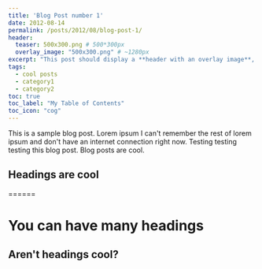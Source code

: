 ```yaml
---
title: 'Blog Post number 1'
date: 2012-08-14
permalink: /posts/2012/08/blog-post-1/
header:
  teaser: 500x300.png # 500*300px
  overlay_image: "500x300.png" # ~1280px
excerpt: "This post should display a **header with an overlay image**, if the theme supports it."
tags:
  - cool posts
  - category1
  - category2
toc: true
toc_label: "My Table of Contents"
toc_icon: "cog"
---
```


This is a sample blog post. Lorem ipsum I can't remember the rest of lorem ipsum and don't have an internet connection right now. Testing testing testing this blog post. Blog posts are cool.

## Headings are cool
======

You can have many headings
======

Aren't headings cool?
------
